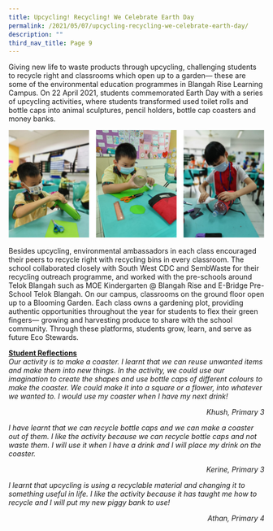```yaml
---
title: Upcycling! Recycling! We Celebrate Earth Day
permalink: /2021/05/07/upcycling-recycling-we-celebrate-earth-day/
description: ""
third_nav_title: Page 9
---
```

<p>Giving new life to waste products through upcycling, challenging students to recycle right and classrooms which open up to a garden— these are some of the environmental education programmes in Blangah Rise Learning Campus. On 22 April 2021, students commemorated Earth Day with a series of upcycling activities, where students transformed used toilet rolls and bottle caps into animal sculptures, pencil holders, bottle cap coasters and money banks.</p>
<img src="/images/recycling1.png">
<p>Besides upcycling, environmental ambassadors in each class encouraged their peers to recycle right with recycling bins in every classroom. The school collaborated closely with South West CDC and SembWaste for their recycling outreach programme, and worked with the pre-schools around Telok Blangah such as MOE Kindergarten @ Blangah Rise and E-Bridge Pre-School Telok Blangah. On our campus, classrooms on the ground floor open up to a Blooming Garden. Each class owns a gardening plot, providing authentic opportunities throughout the year for students to flex their green fingers— growing and harvesting produce to share with the school community. Through these platforms, students grow, learn, and serve as future Eco Stewards.</p>
<p><strong><u>Student Reflections</u></strong><br><em>Our activity is to make a coaster. I learnt that we can reuse unwanted items and make them into new things. In the activity, we could use our imagination to create the shapes and use bottle caps of different colours to make the coaster. We could make it into a square or a flower, into whatever we wanted to. I would use my coaster when I have my next drink!</em></p>
<p style="text-align: right;"><em>Khush, Primary 3</em></p>
<p><em>I have learnt that we can recycle bottle caps and we can make a coaster out of them. I like the activity because we can recycle bottle caps and not waste them. I will use it when I have a drink and I will place my drink on the coaster.</em></p>
<p style="text-align: right;"><em>Kerine, Primary 3</em></p>
<p><em>I learnt that upcycling is using a recyclable material and changing it to something useful in life. I like the activity because it has taught me how to recycle and I will put my new piggy bank to use!</em></p>
<p style="text-align: right;"><em>Athan, Primary 4</em></p>